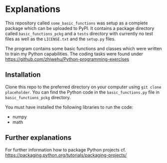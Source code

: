 # Explanations
This repository called `some_basic_functions` was setup as a complete package
which can be uploaded to PyPI.
It contains a package directory called `basic_functions_pckg` and a `tests` directory
with currently no test files as well as the `LICENSE.txt` and the `setup.py` files.

The program contains some basic functions and classes which were written to train
my Python capabilities. The coding tasks were found under
https://github.com/zhiwehu/Python-programming-exercises

## Installation
Clone this repo to the preferred directory on your computer using `git clone placeholder`.
You can find the Python code in the `basic_functions.py` file in `basic_functions_pckg`
directory.

You must have installed the following libraries to run the code:
- numpy
- math

## Further explanations
For further information how to package Python projects
cf. https://packaging.python.org/tutorials/packaging-projects/
